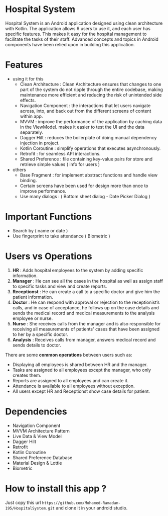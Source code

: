 # Hospital System 
Hospital System is an Android application designed using clean architecture with Kotlin. 
The application allows 6 users to use it, and each user has specific features. 
This makes it easy for the hospital management to facilitate the tasks of their staff. 
Advanced concepts and topics in Android components have been relied upon in building this application.

# Features 
* using it for this
  - Clean Architecture : Clean Architecture ensures that changes to one part of the system do not ripple through the entire codebase, making maintenance more efficient and reducing the risk of unintended side effects.
  - Navigation Component : the interactions that let users navigate across, into, and back out from the different screens of content within app.
  - MVVM : improve the performance of the application by caching data in the ViewModel.
           makes it easier to test the UI and the data separately.
  - Dagger Hilt : reduces the boilerplate of doing manual dependency injection in project.
  - Kotlin Coroutine : simplify operations that executes asynchronously.
  - Retrofit : for seamless API interactions.
  - Shared Preference : file containing key-value pairs for store and retrieve simple values ( info for users ) 
* others
  - Base Fragment : for implement abstract functions and handle view binding.
  - Certain screens have been used for design more than once to improve performance.
  - Use many dialogs : ( Bottom sheet dialog - Date Picker Dialog )

# Important Functions
 - Search by ( name or date )
 - Use fingerprint to take attendance ( Biometric )

# Users vs Operations
1)  **HR** : Adds hospital employees to the system by adding specific information.
2)  **Manager** : He can see all the cases in the hospital as well as assign staff to specific tasks and view and create reports.
3)  **Receptionst** : He can create a call to a specific doctor and give him the patient information.
4)  **Doctor** : He can respond with approval or rejection to the receptionist’s calls, and in case of acceptance, 
  he follows up on the case details and sends the medical record and medical measurements to the analysis employee or nurse.
5)  **Nurse** : She receives calls from the manager and is also responsible for receiving all measurements of patients' cases that have been assigned to her by a specific doctor.
6)  **Analysis** : Receives calls from manager, answers medical record and sends details to doctor.

There are some **common operations** between users such as:
- Displaying all employees is shared between HR and the manager.
- Tasks are assigned to all employees except the manager, who only creates them.
- Reports are assigned to all employees and can create it.
- Attendance is available to all employees without exception.
- All users except HR and Receptionst show case details for patient.

# Dependencies
 - Navigation Component
 - MVVM Architecture Pattern
 - Live Data & View Model
 - Dagger Hilt
 - Retrofit
 - Kotlin Coroutine
 - Shared Preference Database
 - Material Design & Lottie
 - Biometric

# How to install this app ?
 Just copy this url ``` https://github.com/Mohamed-Ramadan-195/HospitalSystem.git ``` and clone it in your android studio. 
